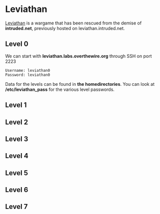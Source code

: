 # Leviathan

[Leviathan](https://overthewire.org/wargames/leviathan/) is a wargame that has been rescued from the demise of **intruded.net**, previously hosted on leviathan.intruded.net.

## Level 0

We can start with **leviathan.labs.overthewire.org** through SSH on port 2223

```
Username: leviathan0
Password: leviathan0
```

Data for the levels can be found in **the homedirectories**. You can look at **/etc/leviathan\_pass** for the various level passwords.

## Level 1

## Level 2

## Level 3

## Level 4

## Level 5

## Level 6

## Level 7

